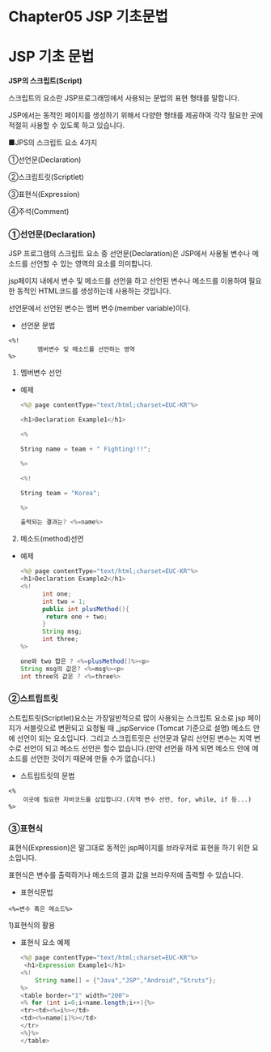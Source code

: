 # Chapter05 JSP 기초문법

# JSP 기초 문법

**JSP의 스크립트(Script)**

스크립트의 요소란 JSP프로그래밍에서 사용되는 문법의 표현 형태를 말합니다.

JSP에서는  동적인 페이지를 생성하기 위해서 다양한 형태를 제공하여 각각 필요한 곳에 적절히 사용할 수 있도록 하고 있습니다. 

■JPS의 스크립트 요소 4가지

①선언문(Declaration)

②스크립트릿(Scriptlet)

③표현식(Expression)

④주석(Comment)

### ①**선언문(Declaration)**

JSP 프로그램의 스크립트 요소 중 선언문(Declaration)은 JSP에서 사용될 변수나 메소드를 선언할 수 있는 영역의 요소를 의미합니다.

jsp페이지 내에서 변수 및 메소드를 선언을 하고 선언된 변수나 메소드를 이용하여 필요한 동적인 HTML코드를 생성하는데 사용하는 것입니다.

선언문에서 선언된 변수는 멤버 변수(member variable)이다.

- 선언문 문법

```
<%! 
		멤버변수 및 메소드를 선언하는 영역
%>
```

1) 멤버변수 선언

- 예제
    
    ```java
    <%@ page contentType="text/html;charset=EUC-KR"%>
    
    <h1>Declaration Example1</h1>
    
    <%
    
    String name = team + " Fighting!!!";
    
    %>
    
    <%!
    
    String team = "Korea";
    
    %>
    
    출력되는 결과는? <%=name%>
    ```
    

2) 메소드(method)선언

- 예제
    
    ```java
    <%@ page contentType="text/html;charset=EUC-KR"%>
    <h1>Declaration Example2</h1>
    <%!
          int one;
          int two = 1;
          public int plusMethod(){
           return one + two;
          }
          String msg;
          int three;
    %>
    
    one와 two 합은 ? <%=plusMethod()%><p>
    String msg의 값은? <%=msg%><p>
    int three의 값은 ? <%=three%>
    ```
    

### ②스트립트릿

스트립트릿(Scriptlet)요소는 가장일반적으로 많이 사용되는 스크립트 요소로 jsp  페이지가 서블릿으로 변환되고 요청될 때 _jspService (Tomcat 기준으로 설명) 메소드 안에 선언이 되는 요소입니다. 그리고 스크립트릿은 선언문과 달리 선언된 변수는 지역 변수로 선언이 되고 메소드 선언은 할수 없습니다.(만약 선언을 하게 되면 메소드 안에 메소드를 선언한 것이기 때문에 만들 수가 없습니다.)

- 스트립트릿의 문법

```
<%
	이곳에 필요한 자바코드를 삽입합니다.(지역 변수 선언, for, while, if 등...)
%>
```

### ③표현식

표현식(Expression)은 말그대로 동적인 jsp페이지를 브라우저로 표현을 하기 위한 요소입니다.

표현식은 변수를 출력하거나 메소드의 결과 값을 브라우저에 출력할 수 있습니다.

- 표현식문법

```
<%=변수 혹은 메소드%>
```

1)표현식의 활용

- 표현식 요소 예제
    
    ```java
    <%@ page contentType="text/html;charset=EUC-KR"%>
     <h1>Expression Example1</h1>
    <%!
    	String name[] = {"Java","JSP","Android","Struts"};
    %>
    <table border="1" width="200">
    <% for (int i=0;i<name.length;i++){%>
    <tr><td><%=i%></td>
    <td><%=name[i]%></td>
    </tr>
    <%}%>
    </table>
    ```
